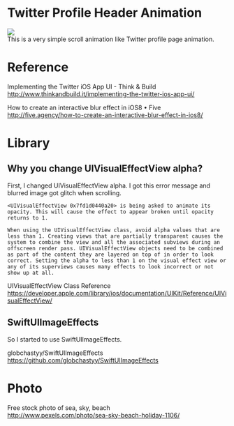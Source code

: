 # Twitter Profile Header Animation  
![](https://raw.githubusercontent.com/naoyashiga/TwitterProfileHeaderAnimation/master/demo.gif)  
This is a very simple scroll animation like Twitter profile page animation.


# Reference
Implementing the Twitter iOS App UI - Think & Build  
http://www.thinkandbuild.it/implementing-the-twitter-ios-app-ui/  

How to create an interactive blur effect in iOS8 • Five  
http://five.agency/how-to-create-an-interactive-blur-effect-in-ios8/  

# Library  
## Why you change UIVisualEffectView alpha?  

First, I changed UIVisualEffectView alpha. I got this error message and blurred image got glitch when scrolling.  
```
<UIVisualEffectView 0x7fd1d0440a20> is being asked to animate its opacity. This will cause the effect to appear broken until opacity returns to 1.
```

```
When using the UIVisualEffectView class, avoid alpha values that are less than 1. Creating views that are partially transparent causes the system to combine the view and all the associated subviews during an offscreen render pass. UIVisualEffectView objects need to be combined as part of the content they are layered on top of in order to look correct. Setting the alpha to less than 1 on the visual effect view or any of its superviews causes many effects to look incorrect or not show up at all.
```
UIVisualEffectView Class Reference  
https://developer.apple.com/library/ios/documentation/UIKit/Reference/UIVisualEffectView/  

## SwiftUIImageEffects  
So I started to use SwiftUIImageEffects.  

globchastyy/SwiftUIImageEffects  
https://github.com/globchastyy/SwiftUIImageEffects

# Photo  
Free stock photo of sea, sky, beach  
http://www.pexels.com/photo/sea-sky-beach-holiday-1106/

